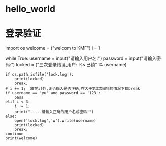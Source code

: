# hello_world
# 登录验证
import os
welcome = ("welcom to KMF")
i = 1

while True:
    username = input("请输入用户名:")
    password = input("请输入密码:")
    locked = ("三次登录错误,用户: %s 已锁" % username)

    if os.path.isfile('lock.log'):
        print(locked)
        break;
    # i += 1;  放在if外,无论输入是否正确,在大于第3次输错的情况下都break
    if username == 'yu' and password == '123':
        pass
    elif i < 3:
        i += 1;
        print("-----请输入正确的用户名或密码!")
    else:
        open('lock.log','w').write(username)
        print(locked)
        break;
    continue
    print(welcome)
